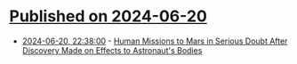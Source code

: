 # [Published on 2024-06-20](index.md)

* [2024-06-20, 22:38:00](https://soylentnews.org/article.pl?sid=24/06/19/1844241&from=rss) - [Human Missions to Mars in Serious Doubt After Discovery Made on Effects to Astronaut's Bodies](https://soylentnews.org/article.pl?sid=24/06/19/1844241&from=rss)
